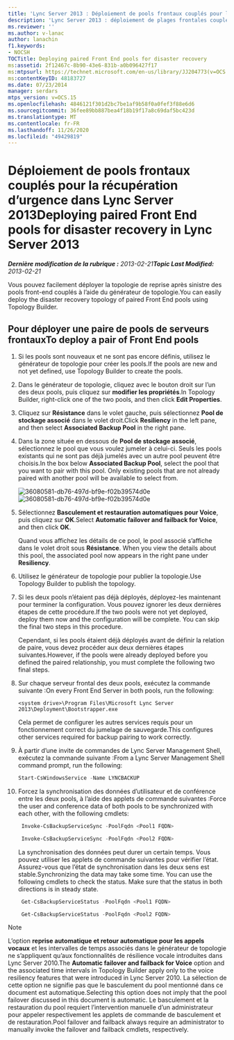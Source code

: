 ```yaml
---
title: 'Lync Server 2013 : Déploiement de pools frontaux couplés pour la récupération d’urgence'
description: 'Lync Server 2013 : déploiement de plages frontales couplées pour la récupération d’urgence.'
ms.reviewer: ''
ms.author: v-lanac
author: lanachin
f1.keywords:
- NOCSH
TOCTitle: Deploying paired Front End pools for disaster recovery
ms:assetid: 2f12467c-8b90-43e6-831b-a0b096427f17
ms:mtpsurl: https://technet.microsoft.com/en-us/library/JJ204773(v=OCS.15)
ms:contentKeyID: 48183727
ms.date: 07/23/2014
manager: serdars
mtps_version: v=OCS.15
ms.openlocfilehash: 4846121f301d2bc7be1af9b58f0a0fef3f88e6d6
ms.sourcegitcommit: 36fee89bb887bea4f18b19f17a8c69daf5bc423d
ms.translationtype: MT
ms.contentlocale: fr-FR
ms.lasthandoff: 11/26/2020
ms.locfileid: "49429819"
---
```

# <a name="deploying-paired-front-end-pools-for-disaster-recovery-in-lync-server-2013"></a><span data-ttu-id="c1d1c-103">Déploiement de pools frontaux couplés pour la récupération d’urgence dans Lync Server 2013</span><span class="sxs-lookup"><span data-stu-id="c1d1c-103">Deploying paired Front End pools for disaster recovery in Lync Server 2013</span></span>

<div data-xmlns="http://www.w3.org/1999/xhtml">

<div class="topic" data-xmlns="http://www.w3.org/1999/xhtml" data-msxsl="urn:schemas-microsoft-com:xslt" data-cs="https://msdn.microsoft.com/">

<div data-asp="https://msdn2.microsoft.com/asp">



</div>

<div id="mainSection">

<div id="mainBody"><span data-ttu-id="c1d1c-104">

<span> </span></span><span class="sxs-lookup"><span data-stu-id="c1d1c-104">

<span> </span></span></span>

<span data-ttu-id="c1d1c-105">_**Dernière modification de la rubrique :** 2013-02-21_</span><span class="sxs-lookup"><span data-stu-id="c1d1c-105">_**Topic Last Modified:** 2013-02-21_</span></span>

<span data-ttu-id="c1d1c-106">Vous pouvez facilement déployer la topologie de reprise après sinistre des pools front-end couplés à l’aide du générateur de topologie.</span><span class="sxs-lookup"><span data-stu-id="c1d1c-106">You can easily deploy the disaster recovery topology of paired Front End pools using Topology Builder.</span></span>

<div>

## <a name="to-deploy-a-pair-of-front-end-pools"></a><span data-ttu-id="c1d1c-107">Pour déployer une paire de pools de serveurs frontaux</span><span class="sxs-lookup"><span data-stu-id="c1d1c-107">To deploy a pair of Front End pools</span></span>

1.  <span data-ttu-id="c1d1c-108">Si les pools sont nouveaux et ne sont pas encore définis, utilisez le générateur de topologie pour créer les pools.</span><span class="sxs-lookup"><span data-stu-id="c1d1c-108">If the pools are new and not yet defined, use Topology Builder to create the pools.</span></span>

2.  <span data-ttu-id="c1d1c-109">Dans le générateur de topologie, cliquez avec le bouton droit sur l’un des deux pools, puis cliquez sur **modifier les propriétés**.</span><span class="sxs-lookup"><span data-stu-id="c1d1c-109">In Topology Builder, right-click one of the two pools, and then click **Edit Properties**.</span></span>

3.  <span data-ttu-id="c1d1c-110">Cliquez sur **Résistance** dans le volet gauche, puis sélectionnez **Pool de stockage associé** dans le volet droit.</span><span class="sxs-lookup"><span data-stu-id="c1d1c-110">Click **Resiliency** in the left pane, and then select **Associated Backup Pool** in the right pane.</span></span>

4.  <span data-ttu-id="c1d1c-p101">Dans la zone située en dessous de **Pool de stockage associé**, sélectionnez le pool que vous voulez jumeler à celui-ci. Seuls les pools existants qui ne sont pas déjà jumelés avec un autre pool peuvent être choisis.</span><span class="sxs-lookup"><span data-stu-id="c1d1c-p101">In the box below **Associated Backup Pool**, select the pool that you want to pair with this pool. Only existing pools that are not already paired with another pool will be available to select from.</span></span>
    
    <span data-ttu-id="c1d1c-113">![36080581-db76-497d-bf9e-f02b39574d0e](images/JJ204773.36080581-db76-497d-bf9e-f02b39574d0e(OCS.15).png "36080581-db76-497d-bf9e-f02b39574d0e")</span><span class="sxs-lookup"><span data-stu-id="c1d1c-113">![36080581-db76-497d-bf9e-f02b39574d0e](images/JJ204773.36080581-db76-497d-bf9e-f02b39574d0e(OCS.15).png "36080581-db76-497d-bf9e-f02b39574d0e")</span></span>  

5.  <span data-ttu-id="c1d1c-114">Sélectionnez **Basculement et restauration automatiques pour Voice**, puis cliquez sur **OK**.</span><span class="sxs-lookup"><span data-stu-id="c1d1c-114">Select **Automatic failover and failback for Voice**, and then click **OK**.</span></span>
    
    <span data-ttu-id="c1d1c-115">Quand vous affichez les détails de ce pool, le pool associé s’affiche dans le volet droit sous **Résistance**. </span><span class="sxs-lookup"><span data-stu-id="c1d1c-115">When you view the details about this pool, the associated pool now appears in the right pane under **Resiliency**.</span></span>

6.  <span data-ttu-id="c1d1c-116">Utilisez le générateur de topologie pour publier la topologie.</span><span class="sxs-lookup"><span data-stu-id="c1d1c-116">Use Topology Builder to publish the topology.</span></span>

7.  <span data-ttu-id="c1d1c-p102">Si les deux pools n’étaient pas déjà déployés, déployez-les maintenant pour terminer la configuration. Vous pouvez ignorer les deux dernières étapes de cette procédure.</span><span class="sxs-lookup"><span data-stu-id="c1d1c-p102">If the two pools were not yet deployed, deploy them now and the configuration will be complete. You can skip the final two steps in this procedure.</span></span>
    
    <span data-ttu-id="c1d1c-119">Cependant, si les pools étaient déjà déployés avant de définir la relation de paire, vous devez procéder aux deux dernières étapes suivantes.</span><span class="sxs-lookup"><span data-stu-id="c1d1c-119">However, if the pools were already deployed before you defined the paired relationship, you must complete the following two final steps.</span></span>

8.  <span data-ttu-id="c1d1c-120">Sur chaque serveur frontal des deux pools, exécutez la commande suivante :</span><span class="sxs-lookup"><span data-stu-id="c1d1c-120">On every Front End Server in both pools, run the following:</span></span>
    ```console
    <system drive>\Program Files\Microsoft Lync Server 2013\Deployment\Bootstrapper.exe 
    ```
    <span data-ttu-id="c1d1c-121">Cela permet de configurer les autres services requis pour un fonctionnement correct du jumelage de sauvegarde.</span><span class="sxs-lookup"><span data-stu-id="c1d1c-121">This configures other services required for backup pairing to work correctly.</span></span>

9.  <span data-ttu-id="c1d1c-122">À partir d’une invite de commandes de Lync Server Management Shell, exécutez la commande suivante :</span><span class="sxs-lookup"><span data-stu-id="c1d1c-122">From a Lync Server Management Shell command prompt, run the following:</span></span>
    ```powershell
    Start-CsWindowsService -Name LYNCBACKUP
    ```
10. <span data-ttu-id="c1d1c-123">Forcez la synchronisation des données d’utilisateur et de conférence entre les deux pools, à l’aide des applets de commande suivantes :</span><span class="sxs-lookup"><span data-stu-id="c1d1c-123">Force the user and conference data of both pools to be synchronized with each other, with the following cmdlets:</span></span>
    
       ```powershell
        Invoke-CsBackupServiceSync -PoolFqdn <Pool1 FQDN>
       ```
    
       ```powershell
        Invoke-CsBackupServiceSync -PoolFqdn <Pool2 FQDN>
       ```
    
    <span data-ttu-id="c1d1c-p103">La synchronisation des données peut durer un certain temps. Vous pouvez utiliser les applets de commande suivantes pour vérifier l’état. Assurez-vous que l’état de synchronisation dans les deux sens est stable.</span><span class="sxs-lookup"><span data-stu-id="c1d1c-p103">Synchronizing the data may take some time. You can use the following cmdlets to check the status. Make sure that the status in both directions is in steady state.</span></span>
    
       ```powershell
        Get-CsBackupServiceStatus -PoolFqdn <Pool1 FQDN>
       ```
    
       ```powershell
        Get-CsBackupServiceStatus -PoolFqdn <Pool2 FQDN>
       ```

<div class="">


> [!NOTE]  
> <span data-ttu-id="c1d1c-127">L’option <STRONG>reprise automatique et retour automatique pour les appels vocaux</STRONG> et les intervalles de temps associés dans le générateur de topologie ne s’appliquent qu’aux fonctionnalités de résilience vocale introduites dans Lync Server 2010.</span><span class="sxs-lookup"><span data-stu-id="c1d1c-127">The <STRONG>Automatic failover and failback for Voice</STRONG> option and the associated time intervals in Topology Builder apply only to the voice resiliency features that were introduced in Lync Server 2010.</span></span> <span data-ttu-id="c1d1c-128">La sélection de cette option ne signifie pas que le basculement du pool mentionné dans ce document est automatique.</span><span class="sxs-lookup"><span data-stu-id="c1d1c-128">Selecting this option does not imply that the pool failover discussed in this document is automatic.</span></span> <span data-ttu-id="c1d1c-129">Le basculement et la restauration du pool requiert l’intervention manuelle d’un administrateur pour appeler respectivement les applets de commande de basculement et de restauration.</span><span class="sxs-lookup"><span data-stu-id="c1d1c-129">Pool failover and failback always require an administrator to manually invoke the failover and failback cmdlets, respectively.</span></span>



<span data-ttu-id="c1d1c-130"></div>

</div>

</div>

<span> </span>

</div>

</div>

</span><span class="sxs-lookup"><span data-stu-id="c1d1c-130"></div>

</div>

</div>

<span> </span>

</div>

</div>

</span></span></div>

